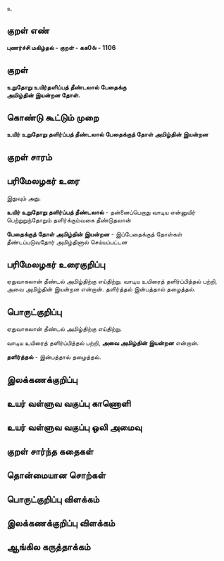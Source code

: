 உ

## குறள் எண் 

**புணர்ச்சி மகிழ்தல் - குறள் - கக0௬ - 1106**

## குறள் 

**உறுதோறு உயிர்தளிப்பத் தீண்டலால் பேதைக்கு  
அமிழ்தின் இயன்றன தோள்.** 

## கொண்டு கூட்டும் முறை

**உயிர் உறுதோறு தளிர்ப்பத் தீண்டலால் பேதைக்குத் தோள் அமிழ்தின் இயன்றன**

## குறள் சாரம் 


## பரிமேலழகர் உரை

இதுவும் அது. 

**உயிர் உறுதோறு தளிர்ப்பத் தீண்டலால்** - தன்னைப்பெறாது வாடிய என்னுயிர் பெற்றுறுந்தோறும் தளிர்க்கும்வகை தீண்டுதலான்

**பேதைக்குத் தோள் அமிழ்தின் இயன்றன** - இப்பேதைக்குத் தோள்கள் தீண்டப்படுவதோர் அமிழ்தினால் செய்யப்பட்டன

## பரிமேலழகர் உரைகுறிப்பு   

ஏதுவாகலான் தீண்டல் அமிழ்திற்கு எய்திற்று. வாடிய உயிரைத் தளிர்ப்பித்தல் பற்றி, அவை அமிழ்தின் இயன்றன என்றான். தளிர்த்தல் இன்பத்தால் தழைத்தல்.

## பொருட்குறிப்பு 

ஏதுவாகலான் தீண்டல் அமிழ்திற்கு எய்திற்று. 

வாடிய உயிரைத் தளிர்ப்பித்தல் பற்றி, **அவை அமிழ்தின் இயன்றன** என்றான். 

**தளிர்த்தல்** - இன்பத்தால் தழைத்தல்.

## இலக்கணக்குறிப்பு  


## உயர் வள்ளுவ வகுப்பு காணொளி


## உயர் வள்ளுவ வகுப்பு ஒலி அமைவு 

 
## குறள் சார்ந்த கதைகள் 


## தொன்மையான சொற்கள்


## பொருட்குறிப்பு விளக்கம்


## இலக்கணக்குறிப்பு விளக்கம்


## ஆங்கில கருத்தாக்கம் 


